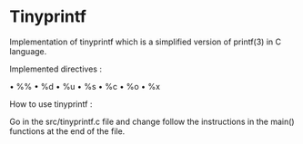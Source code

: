 # Tinyprintf

Implementation of tinyprintf which is a simplified version of printf(3) in C language.


Implemented directives :

• %% • %d • %u • %s • %c • %o • %x


How to use tinyprintf :

Go in the src/tinyprintf.c file and change follow the instructions in the main() functions at the end of the file.